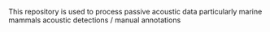 This repository is used to process passive acoustic data particularly marine mammals acoustic detections / manual annotations
